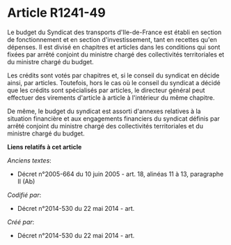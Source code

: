 # Article R1241-49

Le budget du Syndicat des transports d'Ile-de-France est établi en section de fonctionnement et en section d'investissement,
tant en recettes qu'en dépenses. Il est divisé en chapitres et articles dans les conditions qui sont fixées par arrêté
conjoint du ministre chargé des collectivités territoriales et du ministre chargé du budget.

Les crédits sont votés par chapitres et, si le conseil du syndicat en décide ainsi, par articles. Toutefois, hors le cas où
le conseil du syndicat a décidé que les crédits sont spécialisés par articles, le directeur général peut effectuer des
virements d'article à article à l'intérieur du même chapitre.

De même, le budget du syndicat est assorti d'annexes relatives à la situation financière et aux engagements financiers du
syndicat définis par arrêté conjoint du ministre chargé des collectivités territoriales et du ministre chargé du budget.

**Liens relatifs à cet article**

_Anciens textes_:

  - Décret n°2005-664 du 10 juin 2005 - art. 18, alinéas 11 à 13, paragraphe II (Ab)

_Codifié par_:

  - Décret n°2014-530 du 22 mai 2014 - art.

_Créé par_:

  - Décret n°2014-530 du 22 mai 2014 - art.

